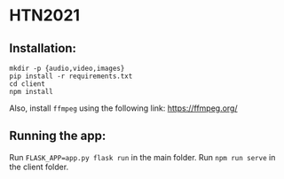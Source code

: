 # HTN2021

## Installation:
```
mkdir -p {audio,video,images}
pip install -r requirements.txt
cd client
npm install
```
Also, install `ffmpeg` using the following link: https://ffmpeg.org/

## Running the app:
Run `FLASK_APP=app.py flask run` in the main folder.
Run `npm run serve` in the client folder.
